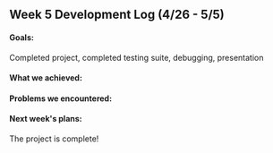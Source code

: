 ## Week 5 Development Log (4/26 - 5/5)

#### Goals: 
Completed project, completed testing suite, debugging, presentation 

#### What we achieved: 


#### Problems we encountered:


#### Next week's plans:
The project is complete!

